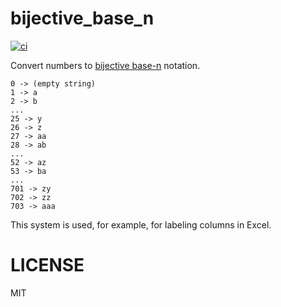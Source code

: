 # bijective_base_n

[![ci](https://github.com/kt3k/bijective_base_n/actions/workflows/ci.yml/badge.svg)](https://github.com/kt3k/bijective_base_n/actions/workflows/ci.yml)

Convert numbers to
[bijective base-n](https://en.wikipedia.org/wiki/Bijective_numeration) notation.

```
0 -> (empty string)
1 -> a
2 -> b
...
25 -> y
26 -> z
27 -> aa
28 -> ab
...
52 -> az
53 -> ba
...
701 -> zy
702 -> zz
703 -> aaa
```

This system is used, for example, for labeling columns in Excel.

# LICENSE

MIT
